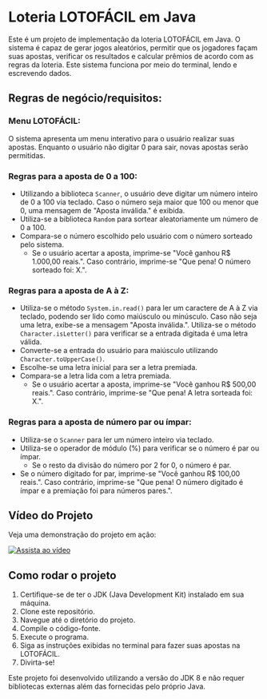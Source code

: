 # Loteria LOTOFÁCIL em Java

Este é um projeto de implementação da loteria LOTOFÁCIL em Java. O sistema é capaz de gerar jogos aleatórios, permitir que os jogadores façam suas apostas, verificar os resultados e calcular prêmios de acordo com as regras da loteria. Este sistema funciona por meio do terminal, lendo e escrevendo dados.

## Regras de negócio/requisitos:

### Menu LOTOFÁCIL:

O sistema apresenta um menu interativo para o usuário realizar suas apostas. Enquanto o usuário não digitar 0 para sair, novas apostas serão permitidas.

### Regras para a aposta de 0 a 100:

- Utilizando a biblioteca `Scanner`, o usuário deve digitar um número inteiro de 0 a 100 via teclado. Caso o número seja maior que 100 ou menor que 0, uma mensagem de "Aposta inválida." é exibida.
- Utiliza-se a biblioteca `Random` para sortear aleatoriamente um número de 0 a 100.
- Compara-se o número escolhido pelo usuário com o número sorteado pelo sistema.
  - Se o usuário acertar a aposta, imprime-se "Você ganhou R$ 1.000,00 reais.". Caso contrário, imprime-se "Que pena! O número sorteado foi: X.".

### Regras para a aposta de A à Z:

- Utiliza-se o método `System.in.read()` para ler um caractere de A à Z via teclado, podendo ser lido como maiúsculo ou minúsculo. Caso não seja uma letra, exibe-se a mensagem "Aposta inválida.". Utiliza-se o método `Character.isLetter()` para verificar se a entrada digitada é uma letra válida.
- Converte-se a entrada do usuário para maiúsculo utilizando `Character.toUpperCase()`.
- Escolhe-se uma letra inicial para ser a letra premiada.
- Compara-se a letra lida com a letra premiada.
  - Se o usuário acertar a aposta, imprime-se "Você ganhou R$ 500,00 reais.". Caso contrário, imprime-se "Que pena! A letra sorteada foi: X.".

### Regras para a aposta de número par ou ímpar:

- Utiliza-se o `Scanner` para ler um número inteiro via teclado.
- Utiliza-se o operador de módulo (%) para verificar se o número é par ou ímpar.
  - Se o resto da divisão do número por 2 for 0, o número é par.
- Se o número digitado for par, imprime-se "Você ganhou R$ 100,00 reais.". Caso contrário, imprime-se "Que pena! O número digitado é ímpar e a premiação foi para números pares.".

## Vídeo do Projeto

Veja uma demonstração do projeto em ação:

[![Assista ao vídeo](https://github.com/lucas-novaesm/lotofacil-java-interface-grafica/assets/122632100/7ba87469-6e41-4ab4-9f6c-32b74f4a36b0)](https://github.com/lucas-novaesm/lotofacil-java-interface-grafica/assets/122632100/7ba87469-6e41-4ab4-9f6c-32b74f4a36b0)

## Como rodar o projeto

1. Certifique-se de ter o JDK (Java Development Kit) instalado em sua máquina.
2. Clone este repositório.
3. Navegue até o diretório do projeto.
4. Compile o código-fonte.
5. Execute o programa.
6. Siga as instruções exibidas no terminal para fazer suas apostas na LOTOFÁCIL.
7. Divirta-se!

Este projeto foi desenvolvido utilizando a versão do JDK 8 e não requer bibliotecas externas além das fornecidas pelo próprio Java.
